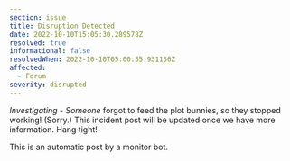 ```yaml
---
section: issue
title: Disruption Detected
date: 2022-10-10T15:05:30.289578Z
resolved: true
informational: false
resolvedWhen: 2022-10-10T05:00:35.931136Z
affected:
  - Forum
severity: disrupted
---
```

*Investigating* - _Someone_ forgot to feed the plot bunnies, so they stopped working! (Sorry.) This incident post will be updated once we have more information. Hang tight!

This is an automatic post by a monitor bot.
        